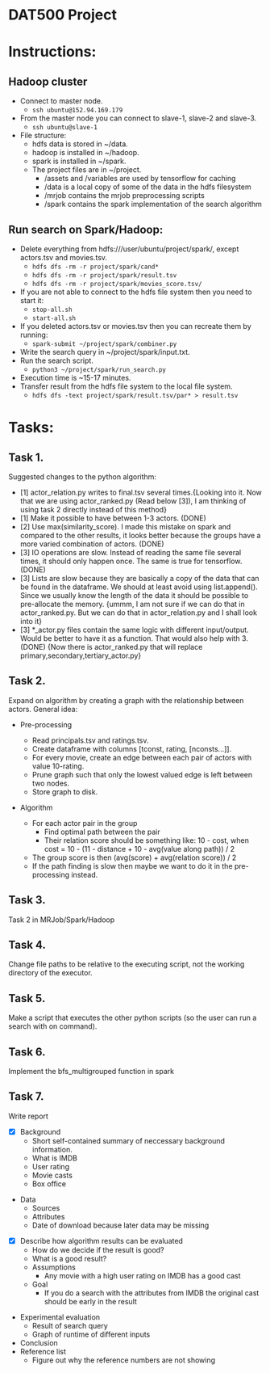 # DAT500 Project

# Instructions:
## Hadoop cluster
- Connect to master node.
  - `ssh ubuntu@152.94.169.179`
- From the master node you can connect to slave-1, slave-2 and slave-3.
  - `ssh ubuntu@slave-1`
- File structure:
  - hdfs data is stored in ~/data.
  - hadoop is installed in ~/hadoop.
  - spark is installed in  ~/spark.
  - The project files are in ~/project.
    - /assets and /variables are used by tensorflow for caching
    - /data is a local copy of some of the data in the hdfs filesystem
    - /mrjob contains the mrjob preprocessing scripts
    - /spark contains the spark implementation of the search algorithm

## Run search on Spark/Hadoop:
- Delete everything from hdfs:///user/ubuntu/project/spark/, except actors.tsv and movies.tsv.
  - `hdfs dfs -rm -r project/spark/cand*`
  - `hdfs dfs -rm -r project/spark/result.tsv`
  - `hdfs dfs -rm -r project/spark/movies_score.tsv/`
- If you are not able to connect to the hdfs file system then you need to start it:
  - `stop-all.sh`
  - `start-all.sh`
- If you deleted actors.tsv or movies.tsv then you can recreate them by running:
  - `spark-submit ~/project/spark/combiner.py`
- Write the search query in ~/project/spark/input.txt.
- Run the search script.
  - `python3 ~/project/spark/run_search.py`
- Execution time is ~15-17 minutes.
- Transfer result from the hdfs file system to the local file system.
  - `hdfs dfs -text project/spark/result.tsv/par* > result.tsv`

# Tasks:
## Task 1.
Suggested changes to the python algorithm:
- [1] actor_relation.py writes to final.tsv several times.{Looking into it. Now that we are using actor_ranked.py (Read below [3]), I am thinking of using task 2 directly instead of this method}
- [1] Make it possible to have between 1-3 actors. (DONE)
- [2] Use max(similarity_score). I made this mistake on spark and compared to the other results, it looks better because the groups have a more varied combination of actors. (DONE)
- [3] IO operations are slow. Instead of reading the same file several times, it should only happen once. The same is true for tensorflow. (DONE)
- [3] Lists are slow because they are basically a copy of the data that can be found in the dataframe. We should at least avoid using list.append(). Since we usually know the length of the data it should be possible to pre-allocate the memory. {ummm, I am not sure if we can do that in actor_ranked.py. But we can do that in actor_relation.py and I shall look into it}
- [3] *_actor.py files contain the same logic with different input/output. Would be better to have it as a function. That would also help with 3. (DONE) {Now there is actor_ranked.py that will replace primary,secondary,tertiary_actor.py}

## Task 2.
Expand on algorithm by creating a graph with the relationship between actors.
General idea:
- Pre-processing
    - Read principals.tsv and ratings.tsv.
    - Create dataframe with columns [tconst, rating, [nconsts...]].
    - For every movie, create an edge between each pair of actors with value 10-rating.
    - Prune graph such that only the lowest valued edge is left between two nodes.
    - Store graph to disk.

- Algorithm
    - For each actor pair in the group
        - Find optimal path between the pair
        - Their relation score should be something like: 10 - cost, when cost = 10 - (11 - distance + 10 - avg(value along path)) / 2
    - The group score is then (avg(score) + avg(relation score)) / 2
    - If the path finding is slow then maybe we want to do it in the pre-processing instead.

## Task 3.
Task 2 in MRJob/Spark/Hadoop

## Task 4.
Change file paths to be relative to the executing script, not the working directory of the executor.

## Task 5.
Make a script that executes the other python scripts (so the user can run a search with on command).

## Task 6.
Implement the bfs_multigrouped function in spark

## Task 7.
Write report
- [x] Background
    - Short self-contained summary of neccessary background information.
    - What is IMDB
    - User rating
    - Movie casts
    - Box office
- Data
    - Sources
    - Attributes
    - Date of download because later data may be missing
- [x] Describe how algorithm results can be evaluated
    - How do we decide if the result is good?
    - What is a good result?
    - Assumptions
        - Any movie with a high user rating on IMDB has a good cast
    - Goal
        - If you do a search with the attributes from IMDB the original cast should be early in the result
- Experimental evaluation
    - Result of search query
    - Graph of runtime of different inputs
- Conclusion
- Reference list
    - Figure out why the reference numbers are not showing